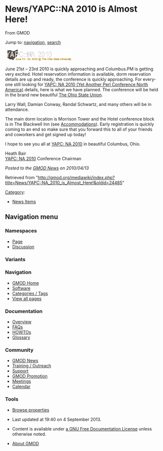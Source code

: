 <div id="mw-page-base" class="noprint">

</div>

<div id="mw-head-base" class="noprint">

</div>

<div id="content" class="mw-body" role="main">

<span id="top"></span>

<div id="mw-js-message" style="display:none;">

</div>



# <span dir="auto">News/YAPC::NA 2010 is Almost Here!</span>

<div id="bodyContent">

<div id="siteSub">

From GMOD

</div>

<div id="contentSub">

</div>

<div id="jump-to-nav" class="mw-jump">

Jump to: [navigation](#mw-navigation), [search](#p-search)

</div>

<div id="mw-content-text" class="mw-content-ltr" lang="en" dir="ltr">

<div class="floatright">

<a href="http://conferences.mongueurs.net/yn2010/" rel="nofollow"
title="YAPC: NA 2010"><img
src="../../mediawiki/images/thumb/7/72/Yapc2010Logo.png/220px-Yapc2010Logo.png"
srcset="../../mediawiki/images/thumb/7/72/Yapc2010Logo.png/330px-Yapc2010Logo.png 1.5x, ../../mediawiki/images/thumb/7/72/Yapc2010Logo.png/440px-Yapc2010Logo.png 2x"
width="220" height="39" alt="YAPC: NA 2010" /></a>

</div>

June 21st – 23rd 2010 is quickly approaching and Columbus.PM is getting
very excited. Hotel reservation information is available, dorm
reservation details are up and ready, the conference is quickly
approaching. For everyone still looking for
<a href="http://conferences.mongueurs.net/yn2010/" class="external text"
rel="nofollow">YAPC: NA 2010 (Yet Another Perl Conference North
America)</a> details, here is what we have planned. The conference will
be held in the brand new beautiful <a
href="http://conferences.mongueurs.net/yn2010/wiki?node=ConferenceSummary"
class="external text" rel="nofollow">The Ohio State Union</a>.

Larry Wall, Damian Conway, Randal Schwartz, and many others will be in
attendance.

The main dorm location is Morrison Tower and the Hotel conference block
is in The Blackwell Inn (see <a
href="http://conferences.mongueurs.net/yn2010/wiki?node=Accommodations"
class="external text" rel="nofollow">Accommodations</a>). Early
registration is quickly coming to an end so make sure that you forward
this to all of your friends and coworkers and get signed up today!

I hope to see you all at
<a href="http://conferences.mongueurs.net/yn2010/" class="external text"
rel="nofollow">YAPC: NA 2010</a> in beautiful Columbus, Ohio.

Heath Bair  
<a href="http://conferences.mongueurs.net/yn2010/" class="external text"
rel="nofollow">YAPC: NA 2010</a> Conference Chairman

  

<div class="newsfooter">

*Posted to the [GMOD News](../GMOD_News "GMOD News") on 2010/04/13*

</div>

</div>

<div class="printfooter">

Retrieved from
"<http://gmod.org/mediawiki/index.php?title=News/YAPC::NA_2010_is_Almost_Here!&oldid=24485>"

</div>

<div id="catlinks" class="catlinks">

<div id="mw-normal-catlinks" class="mw-normal-catlinks">

[Category](../Special:Categories "Special:Categories"):

- [News Items](../Category:News_Items "Category:News Items")

</div>

</div>

<div class="visualClear">

</div>

</div>

</div>

<div id="mw-navigation">

## Navigation menu

<div id="mw-head">



<div id="left-navigation">

<div id="p-namespaces" class="vectorTabs" role="navigation"
aria-labelledby="p-namespaces-label">

### Namespaces

- <span id="ca-nstab-main"><a href="YAPC::NA_2010_is_Almost_Here!" accesskey="c"
  title="View the content page [c]">Page</a></span>
- <span id="ca-talk"><a
  href="http://gmod.org/mediawiki/index.php?title=Talk:News/YAPC::NA_2010_is_Almost_Here!&amp;action=edit&amp;redlink=1"
  accesskey="t"
  title="Discussion about the content page [t]">Discussion</a></span>

</div>

<div id="p-variants" class="vectorMenu emptyPortlet" role="navigation"
aria-labelledby="p-variants-label">

### 

### Variants[](#)

<div class="menu">

</div>

</div>

</div>





</div>

</div>

</div>

<div id="mw-panel">

<div id="p-logo" role="banner">

<a href="../Main_Page"
style="background-image: url(../../images/GMOD-cogs.png);"
title="Visit the main page"></a>

</div>

<div id="p-Navigation" class="portal" role="navigation"
aria-labelledby="p-Navigation-label">

### Navigation

<div class="body">

- <span id="n-GMOD-Home">[GMOD Home](../Main_Page)</span>
- <span id="n-Software">[Software](../GMOD_Components)</span>
- <span id="n-Categories-.2F-Tags">[Categories /
  Tags](../Categories)</span>
- <span id="n-View-all-pages">[View all
  pages](../Special:AllPages)</span>

</div>

</div>

<div id="p-Documentation" class="portal" role="navigation"
aria-labelledby="p-Documentation-label">

### Documentation

<div class="body">

- <span id="n-Overview">[Overview](../Overview)</span>
- <span id="n-FAQs">[FAQs](../Category:FAQ)</span>
- <span id="n-HOWTOs">[HOWTOs](../Category:HOWTO)</span>
- <span id="n-Glossary">[Glossary](../Glossary)</span>

</div>

</div>

<div id="p-Community" class="portal" role="navigation"
aria-labelledby="p-Community-label">

### Community

<div class="body">

- <span id="n-GMOD-News">[GMOD News](../GMOD_News)</span>
- <span id="n-Training-.2F-Outreach">[Training /
  Outreach](../Training_and_Outreach)</span>
- <span id="n-Support">[Support](../Support)</span>
- <span id="n-GMOD-Promotion">[GMOD Promotion](../GMOD_Promotion)</span>
- <span id="n-Meetings">[Meetings](../Meetings)</span>
- <span id="n-Calendar">[Calendar](../Calendar)</span>

</div>

</div>

<div id="p-tb" class="portal" role="navigation"
aria-labelledby="p-tb-label">

### Tools

<div class="body">


- <span id="t-smwbrowselink"><a href="../Special:Browse/News-2FYAPC::NA_2010_is_Almost_Here!"
  rel="smw-browse">Browse properties</a></span>


</div>

</div>

</div>

</div>

<div id="footer" role="contentinfo">

- <span id="footer-info-lastmod">Last updated at 19:40 on 4 September
  2013.</span>
<!-- - <span id="footer-info-viewcount">5,236 page views.</span> -->
- <span id="footer-info-copyright">Content is available under
  <a href="http://www.gnu.org/licenses/fdl-1.3.html" class="external"
  rel="nofollow">a GNU Free Documentation License</a> unless otherwise
  noted.</span>

<!-- -->

- <span id="footer-places-about">[About
  GMOD](../GMOD:About "GMOD:About")</span>

<!-- -->






</div>
